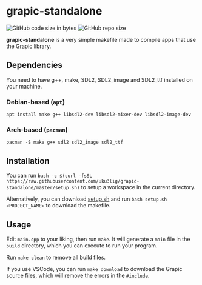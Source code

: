 # grapic-standalone

![GitHub code size in bytes](https://img.shields.io/github/languages/code-size/uku3lig/grapic-standalone?label=grapic-standalone%20size&color=green)
![GitHub repo size](https://img.shields.io/github/repo-size/ucacaxm/grapic?label=grapic%20size&color=red)

**grapic-standalone** is a very simple makefile made to compile apps that use the [Grapic](https://github.com/ucacaxm/grapic) library.

## Dependencies

You need to have g++, make, SDL2, SDL2_image and SDL2_ttf installed on your machine.

### Debian-based (`apt`)
`apt install make g++ libsdl2-dev libsdl2-mixer-dev libsdl2-image-dev`

### Arch-based (`pacman`)
`pacman -S make g++ sdl2 sdl2_image sdl2_ttf`

## Installation

You can run `bash -c $(curl -fsSL https://raw.githubusercontent.com/uku3lig/grapic-standalone/master/setup.sh)` to setup a workspace in the current directory.

Alternatively, you can download [setup.sh](https://raw.githubusercontent.com/uku3lig/grapic-standalone/master/setup.sh) and run `bash setup.sh <PROJECT_NAME>` to download the makefile.

## Usage

Edit `main.cpp` to your liking, then run `make`. It will generate a `main` file in the `build` directory, which you can execute to run your program.

Run `make clean` to remove all build files.

If you use VSCode, you can run `make download` to download the Grapic source files, which will remove the errors in the `#include`.

